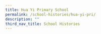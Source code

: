 ```yaml
---
title: Hua Yi Primary School
permalink: /school-histories/hua-yi-pri/
description: ""
third_nav_title: School Histories
---
```


